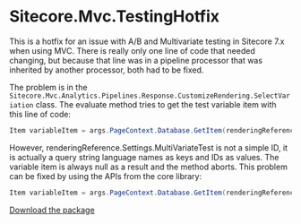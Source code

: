 Sitecore.Mvc.TestingHotfix
==========================

This is a hotfix for an issue with A/B and Multivariate testing in Sitecore 7.x when using MVC.
There is really only one line of code that needed changing, but because that line was in a pipeline processor that was inherited by another processor, both had to be fixed.

The problem is in the `Sitecore.Mvc.Analytics.Pipelines.Response.CustomizeRendering.SelectVariation` class.
The evaluate method tries to get the test variable item with this line of code:

```C#
Item variableItem = args.PageContext.Database.GetItem(renderingReference.Settings.MultiVariateTest);
```
However, renderingReference.Settings.MultiVariateTest is not a simple ID, it is actually a query string language names as keys and IDs as values.
The variable item is always null as a result and the method aborts.  This problem can be fixed by using the APIs from the core library:

```C#
Item variableItem = args.PageContext.Database.GetItem(renderingReference.Settings.GetMultiVariateTestForLanguage(Context.Language));
```

[Download the package](Sitecore.Mvc.TestingHotfix-1.0.zip?raw=true)
